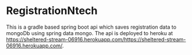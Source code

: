 # RegistrationNtech
This is a gradle based spring boot api which saves registration data to mongoDb using spring data mongo. The api is deployed to heroku at https://sheltered-stream-06916.herokuapp.com/https://sheltered-stream-06916.herokuapp.com/. 
